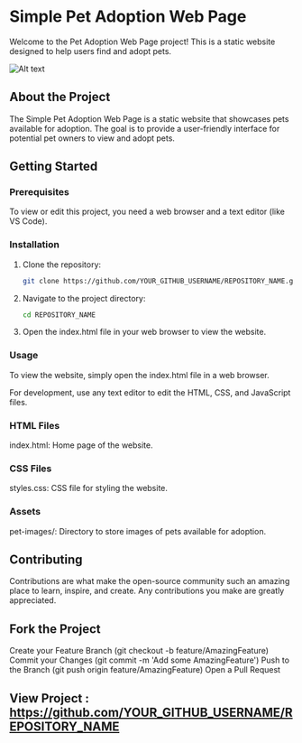 # Simple Pet Adoption Web Page

Welcome to the Pet Adoption Web Page project! 
This is a static website designed to help users find and adopt pets. 
 
![Alt text](sc-one.png?raw=true "web output")


## About the Project

The Simple Pet Adoption Web Page is a static website that showcases pets available for adoption. 
The goal is to provide a user-friendly interface for potential pet owners to view and adopt pets.

## Getting Started

### Prerequisites

To view or edit this project, you need a web browser and a text editor (like VS Code).

### Installation

1. Clone the repository:

   ```bash
   git clone https://github.com/YOUR_GITHUB_USERNAME/REPOSITORY_NAME.git
2. Navigate to the project directory:
   ```bash
   cd REPOSITORY_NAME
3. Open the index.html file in your web browser to view the website.


### Usage
  To view the website, simply open the index.html file in a web browser.
  
  For development, use any text editor to edit the HTML, CSS, and JavaScript files.


### HTML Files
  index.html: Home page of the website.
### CSS Files 
  styles.css: CSS file for styling the website.
### Assets
  pet-images/: Directory to store images of pets available for adoption.

## Contributing
Contributions are what make the open-source community such an amazing place to learn, inspire, and create. Any contributions you make are greatly appreciated.

## Fork the Project
   Create your Feature Branch (git checkout -b feature/AmazingFeature)
   Commit your Changes (git commit -m 'Add some AmazingFeature')
   Push to the Branch (git push origin feature/AmazingFeature)
   Open a Pull Request

## View Project : https://github.com/YOUR_GITHUB_USERNAME/REPOSITORY_NAME
